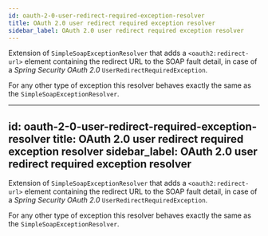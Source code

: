 ```yaml
---
id: oauth-2-0-user-redirect-required-exception-resolver
title: OAuth 2.0 user redirect required exception resolver
sidebar_label: OAuth 2.0 user redirect required exception resolver
---
```


Extension of <code>SimpleSoapExceptionResolver</code> that adds a <code>&lt;oauth2:redirect-url&gt;</code> element containing the redirect URL to the SOAP fault detail, in case of a <i>Spring Security OAuth 2.0</i> <code>UserRedirectRequiredException</code>.

For any other type of exception this resolver behaves exactly the same as the <code>SimpleSoapExceptionResolver</code>.

---
id: oauth-2-0-user-redirect-required-exception-resolver
title: OAuth 2.0 user redirect required exception resolver
sidebar_label: OAuth 2.0 user redirect required exception resolver
---

Extension of <code>SimpleSoapExceptionResolver</code> that adds a <code>&lt;oauth2:redirect-url&gt;</code> element containing the redirect URL to the SOAP fault detail, in case of a <i>Spring Security OAuth 2.0</i> <code>UserRedirectRequiredException</code>.

For any other type of exception this resolver behaves exactly the same as the <code>SimpleSoapExceptionResolver</code>.

